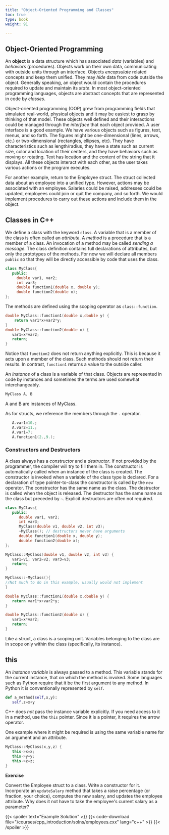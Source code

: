 ```yaml
---
title: "Object-Oriented Programming and Classes"
toc: true
type: book
weight: 91

---
```


## Object-Oriented Programming

An __object__ is a data structure which has associated _data_ (variables) and _behaviors_ (procedures).
Objects work on their own data, communicating with outside units through an interface.
Objects _encapsulate_ related concepts and keep them unified.  They may _hide_ data from code outside the object.
Generally speaking, an object would contain the procedures required to update and maintain its _state_. 
In most object-oriented programming languages, objects are abstract concepts that are represented in code by _classes_. 

Object-oriented programming (OOP) grew from programming fields that simulated real-world, physical objects and it may be easiest to grasp by thinking of that model.  These objects well defined and their interactions could be managed through the _interface_ that each object provided.  A user interface is a good example.  We have various objects such as figures, text, menus, and so forth. The figures might be one-dimensional (lines, arrows, etc.) or two-dimensional (rectangles, ellipses, etc).  They have characteristics such as length/radius, they have a state such as current size, color and location of their centers, and they have behaviors such as moving or rotating.  Text has location and the content of the string that it displays.  All these objects interact with each other, as the user takes various actions or the program executes.

For another example, return to the Employee struct.  The struct collected data about an employee into a unified type.  However, actions may be associated with an employee.  Salaries could be raised, addresses could be updated, employees could join or quit the company, and so forth. We would implement procedures to carry out these actions and include them in the object.

## Classes in C++

We define a class with the keyword `class`.
A variable that is a member of the class is often called an _attribute_.  A _method_ is a procedure that is a member of a class.  An invocation of a method may be called _sending a message_.
The class definition contains full declarations of attributes, but only the 
prototypes of the methods.
For now we will declare all members `public` so that they will be directly accessible by code that uses the class.
```c++
class MyClass{
   public:
     double var1, var2;
     int var3;
     double function1(double x, double y);
     double function2(double x);
};
```
The methods are defined using the scoping operator as `class::function`.
```c++
double MyClass::function1(double x,double y) {
    return var1*x+var2*y;
}
double MyClass::function2(double x) {
   var1=x*var2;
   return;
}
```
Notice that `function2` does not return anything explicitly.  This is because it acts upon a member of the class.  Such methods should not return their results.  In contrast, `function1` returns a value to the outside caller. 

An _instance_ of a class is a variable of that class.  Objects are represented in code by instances and sometimes the terms are used somewhat interchangeably.
```c++
MyClass A, B
```
A and B are instances of MyClass.   

As for structs, we reference the members through the `.` operator.
```c++
   A.var1=10.;
   A.var2=11.;
   A.var1=7;
   A.function1(2.,9.);
```

### Constructors and Destructors

A class always has a _constructor_ and a _destructor_.  If not provided by the programmer, the compiler will try to fill them in.
The constructor is automatically called when an instance of the class is created.
The constructor is invoked when a variable of the class type is declared.
For a declaration of type pointer-to-class the constructor is called by the `new` operator.
The constructor has the same name as the class.
The destructor is called when the object is released.
The destructor has the same name as the class but preceded by `~`.
Explicit destructors are often not required.

```c++
class MyClass{
   public:
      double var1, var2;
      int var3;
      MyClass(double v1, double v2, int v3);
      ~MyClass(); // destructors never have arguments
      double function1(double x, double y);
      double function2(double x);
};

MyClass::MyClass(double v1, double v2, int v3) {
   var1=v1; var2=v2; var3=v3;
   return;
}

MyClass::~MyClass(){
//Not much to do in this example, usually would not implement
}

double MyClass::function1(double x,double y) {
   return var1*x+var2*y;
}

double MyClass::function2(double x) {
   var1=x*var2;
   return;
}
```

Like a struct, a class is a scoping unit.  Variables belonging to the class are in scope only within the class (specifically, its instance).

## this

An _instance variable_ is always passed to a method.  This variable stands for the current instance, that on which the method is invoked.  Some languages such as Python require that it be the first argument to any method.
In Python it is conventionally represented by `self`.
```python
def a_method(self,x,y):
   self.z=x+y
```
C++ does _not_ pass the instance variable explicitly.
If you need access to it in a method, use the `this` pointer.
Since it is a pointer, it requires the arrow operator.

One example where it might be required is using the same variable name for an argument and an attribute.
```c++
MyClass::MyClass(x,y,z) {
   this->x=x;
   this->y=y;
   this->z=z;
}
```

**Exercise**

Convert the Employee struct to a class.  Write a constructor for it. Incorporate an `updateSalary` method that takes a raise percentage (or fraction, your choice), computes the new salary, and updates the employee attribute. Why does it not have to take the employee's
current salary as a parameter?

{{< spoiler text="Example Solution" >}}
{{< code-download file="/courses/cpp_introduction/solns/employees.cxx" lang="c++" >}}
{{< /spoiler >}}


